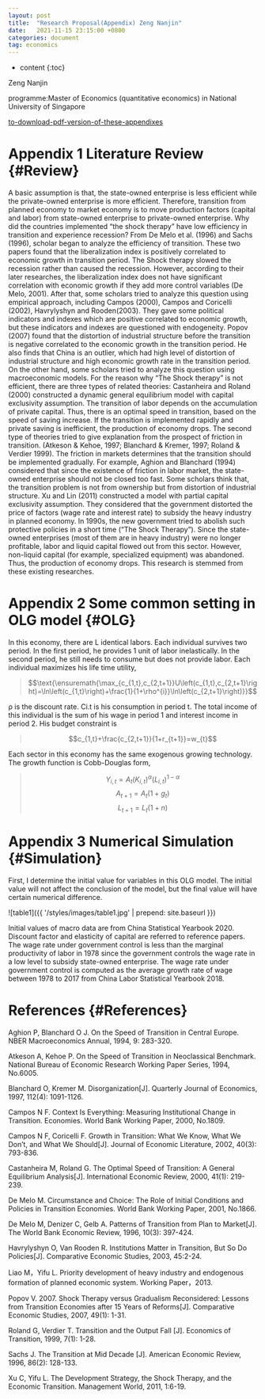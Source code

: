 ```yaml
---
layout: post
title:  "Research Proposal(Appendix) Zeng Nanjin"
date:   2021-11-15 23:15:00 +0800
categories: document
tag: economics
---
```


* content
{:toc}

<script type="text/javascript" src="https://cdn.mathjax.org/mathjax/latest/MathJax.js?config=TeX-AMS-MML_HTMLorMML"></script>

Zeng Nanjin

programme:Master of Economics (quantitative economics)
in National University of Singapore

[to-download-pdf-version-of-these-appendixes](https://github.com/NanjinZeng/Microeconometrics/blob/master/HW/2019-05-05-Piecewise-Linear-Decision-Tree.pdf)

Appendix 1  Literature Review		{#Review}
====================================
A basic assumption is that, the state-owned enterprise is less efficient while the private-owned enterprise is more efficient. Therefore, transition from planned economy to market economy is to move production factors (capital and labor) from state-owned enterprise to private-owned enterprise.
Why did the countries implemented “the shock therapy” have low efficiency in transition and experience recession? From De Melo et al. (1996) and Sachs (1996), scholar began to analyze the efficiency of transition. These two papers found that the liberalization index is positively correlated to economic growth in transition period. The Shock therapy slowed the recession rather than caused the recession. However, according to their later researches, the liberalization index does not have significant correlation with economic growth if they add more control variables (De Melo, 2001).
After that, some scholars tried to analyze this question using empirical approach, including Campos (2000), Campos and Coricelli (2002), Havrylyshyn and Rooden(2003). They gave some political indicators and indexes which are positive correlated to economic growth, but these indicators and indexes are questioned with endogeneity. Popov (2007) found that the distortion of industrial structure before the transition is negative correlated to the economic growth in the transition period. He also finds that China is an outlier, which had high level of distortion of industrial structure and high economic growth rate in the transition period.
On the other hand, some scholars tried to analyze this question using macroeconomic models. For the reason why “The Shock therapy” is not efficient, there are three types of related theories:
Castanheira and Roland (2000) constructed a dynamic general equilibrium model with capital exclusivity assumption. The transition of labor depends on the accumulation of private capital. Thus, there is an optimal speed in transition, based on the speed of saving increase. If the transition is implemented rapidly and private saving is inefficient, the production of economy drops.
The second type of theories tried to give explanation from the prospect of friction in transition. (Atkeson & Kehoe, 1997; Blanchard & Kremer, 1997; Roland & Verdier 1999). The friction in markets determines that the transition should be implemented gradually. For example, Aghion and Blanchard (1994) considered that since the existence of friction in labor market, the state-owned enterprise should not be closed too fast.
Some scholars think that, the transition problem is not from ownership but from distortion of industrial structure. Xu and Lin (2011) constructed a model with partial capital exclusivity assumption. They considered that the government distorted the price of factors (wage rate and interest rate) to subsidy the heavy industry in planned economy. In 1990s, the new government tried to abolish such protective policies in a short time (“The Shock Therapy”). Since the state-owned enterprises (most of them are in heavy industry) were no longer profitable, labor and liquid capital flowed out from this sector. However, non-liquid capital (for example, specialized equipment) was abandoned. Thus, the production of economy drops.
This research is stemmed from these existing researches.



Appendix 2 Some common setting in OLG model		{#OLG}
=====================================
In this economy, there are L identical labors. Each individual survives two period. In the first period, he provides 1 unit of labor inelastically. In the second period, he still needs to consume but does not provide labor.
Each individual maximizes his life time utility,

>$$\text{\ensuremath{\max_{c_{1,t},c_{2,t+1}}U\left(c_{1,t},c_{2,t+1}\right)=\ln\left(c_{1,t}\right)+\frac{1}{1+\rho^{i}}\ln\left(c_{2,t+1}\right)}}$$

ρ is the discount rate. Ci.t is his consumption in period t. The total income of this individual is the sum of his wage in period 1 and interest income in period 2. His budget constraint is 

>$$c_{1,t}+\frac{c_{2,t+1}}{1+r_{t+1}}=w_{t}$$

Each sector in this economy has the same exogenous growing technology. The growth function is Cobb-Douglas form,

>$$Y_{i,t}=A_{t}\left(K_{i,t}\right)^{\alpha}\left(L_{i,t}\right)^{1-\alpha}$$
>$$A_{t+1}=A_{t}\left(1+g_{t}\right)$$
>$$L_{t+1}=L_{t}\left(1+n\right)$$


Appendix 3 Numerical Simulation		{#Simulation}
=====================================
First, I determine the initial value for variables in this OLG model. The initial value will not affect the conclusion of the model, but the final value will have certain numerical difference.

![table1]({{ '/styles/images/table1.jpg' | prepend: site.baseurl  }})

Initial values of macro data are from China Statistical Yearbook 2020. Discount factor and elasticity of capital are referred to reference papers. The wage rate under government control is less than the marginal productivity of labor in 1978 since the government controls the wage rate in a low level to subsidy state-owned enterprise. The wage rate under government control is computed as the average growth rate of wage between 1978 to 2017 from China Labor Statistical Yearbook 2018.



References		{#References}
====================================
Aghion P, Blanchard O J. On the Speed of Transition in Central Europe. NBER Macroeconomics Annual, 1994, 9: 283-320.
  
Atkeson A, Kehoe P. On the Speed of Transition in Neoclassical Benchmark. National Bureau of Economic Research Working Paper Series, 1994, No.6005.
  
Blanchard O, Kremer M. Disorganization[J]. Quarterly Journal of Economics, 1997, 112(4): 1091-1126. 
 
Campos N F. Context Is Everything: Measuring Institutional Change in Transition. Economies. World Bank Working Paper, 2000, No.1809. 
 
Campos N F, Coricelli F. Growth in Transition: What We Know, What We Don’t, and What We Should[J]. Journal of Economic Literature, 2002, 40(3): 793-836. 

Castanheira M, Roland G. The Optimal Speed of Transition: A General Equilibrium Analysis[J]. International Economic Review, 2000, 41(1): 219-239. 

De Melo M. Circumstance and Choice: The Role of Initial Conditions and Policies in Transition Economies. World Bank Working Paper, 2001, No.1866. 

De Melo M, Denizer C, Gelb A. Patterns of Transition from Plan to Market[J]. The World Bank Economic Review, 1996, 10(3): 397-424. 

Havrylyshyn O, Van Rooden R. Institutions Matter in Transition, But So Do Policies[J]. Comparative Economic Studies, 2003, 45:2-24. 

Liao M，Yifu L. Priority development of heavy industry and endogenous formation of planned economic system. Working Paper，2013.

Popov V. 2007. Shock Therapy versus Gradualism Reconsidered: Lessons from Transition Economies after 15 Years of Reforms[J]. Comparative Economic Studies, 2007, 49(1): 1-31.

Roland G, Verdier T. Transition and the Output Fall [J]. Economics of Transition, 1999, 7(1): 1-28. 

Sachs J. The Transition at Mid Decade [J]. American Economic Review, 1996, 86(2): 128-133. 

Xu C, Yifu L. The Development Strategy, the Shock Therapy, and the Economic Transition. Management World, 2011, 1:6-19.